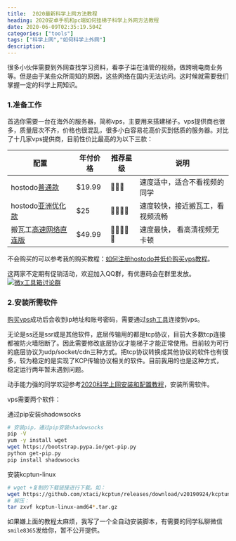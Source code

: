 ```yaml
---
title:  2020最新科学上网方法教程
heading: 2020安卓手机和pc端如何挂梯子科学上外网方法教程
date: 2020-06-09T02:35:19.504Z
categories: ["tools"]
tags: ["科学上网","如何科学上外网"]
description: 
---
```


很多小伙伴需要到外网查找学习资料，看李子柒在油管的视频，做跨境电商业务等。但是由于某些众所周知的原因，这些网络在国内无法访问。这时候就需要我们掌握一定的科学上网知识。

### 1.准备工作

首选你需要一台在海外的服务器，简称vps，主要用来搭建梯子。vps提供商也很多，质量层次不齐，价格也很混乱，很多小白容易花高价买到低质的服务器。对比了十几家vps提供商，目前性价比最高的为以下三款：

| 配置 | 年付价格 | 推荐星级 | 说明 |
| ---- | ---- | ---- |---- |
|  hostodo[普通款](https://hostodo.com/portal/cart.php?aff=844&gid=44)   |  $19.99    | 🌟🌟🌟 | 速度适中，适合不看视频的同学    |
|  hostodo[亚洲优化款](https://hostodo.com/portal/cart.php?aff=844&gid=36)    |   $25   | 🌟🌟🌟🌟   |  速度较快，接近搬瓦工，看视频流畅   |
|  搬瓦工[高速网络直连版](https://bwh88.net/aff.php?aff=24326)    |   $49.99   | 🌟🌟🌟🌟🌟     |速度最快， 看高清视频无卡顿   |

不会购买的可以参考我的购买教程：[如何注册hostodo并低价购买vps教程](https://sxy91.com/posts/hostodo/)。

这两家不定期有促销活动，欢迎加入QQ群，有优惠码会在群里发放。<a target="_blank" href="//shang.qq.com/wpa/qunwpa?idkey=0205580283f1d4211435b84db108766d9175a6c842da5d21dfba59ae5422461b"><img border="0" src="//pub.idqqimg.com/wpa/images/group.png" alt="微x工具箱讨论群" title="微x工具箱讨论群"></a>


### 2.安装所需软件

[购买vps](https://sxy91.com/posts/hostodo/)成功后会收到ip地址和账号密码，需要通过[ssh工具](https://sxy91.com/posts/over-the-wall-2/)连接到vps。

无论是ss还是ssr或是其他软件，底层传输用的都是tcp协议，目前大多数tcp连接都被防火墙阻断了。因此需要修改底层协议才能梯子才能正常使用。目前较为可行的底层协议为udp/socket/cdn三种方式。把tcp协议转换成其他协议的软件也有很多，较为稳定的是实现了KCP传输协议相关的软件。目前我用的也是这种方式，稳定运行两年暂未遇到问题。

动手能力强的同学欢迎参考[2020科学上网安装和配置教程](https://sxy91.com/posts/over-the-wall-2/)，安装所需软件。

vps需要两个软件：

通过pip安装shadowsocks  
```bash
# 安装pip，通过pip安装shadowsocks
pip -V
yum -y install wget
wget https://bootstrap.pypa.io/get-pip.py
python get-pip.py
pip install shadowsocks
```

安装kcptun-linux   
```bash
# wget +复制的下载链接进行下载。如：
wget https://github.com/xtaci/kcptun/releases/download/v20190924/kcptun-linux-amd64-20190924.tar.gz
# 解压：
tar zxvf kcptun-linux-amd64*.tar.gz
```


如果嫌上面的教程太麻烦，我写了一个全自动安装脚本，有需要的同学私聊微信`smile8365`发给你，暂不公开提供。





